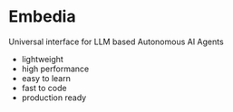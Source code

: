 # Embedia

Universal interface for LLM based Autonomous AI Agents

- lightweight
- high performance
- easy to learn
- fast to code
- production ready
